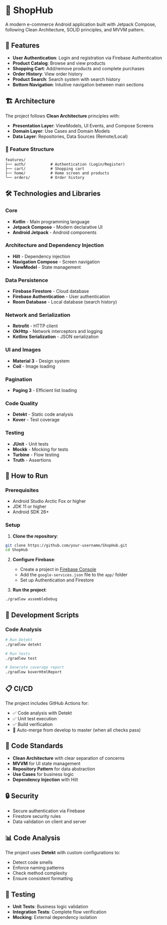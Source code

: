 # 🛒 ShopHub

A modern e-commerce Android application built with Jetpack Compose, following Clean Architecture, SOLID principles, and MVVM pattern.

## 📱 Features

- **User Authentication**: Login and registration via Firebase Authentication
- **Product Catalog**: Browse and view products
- **Shopping Cart**: Add/remove products and complete purchases
- **Order History**: View order history
- **Product Search**: Search system with search history
- **Bottom Navigation**: Intuitive navigation between main sections

## 🏗️ Architecture

The project follows **Clean Architecture** principles with:

- **Presentation Layer**: ViewModels, UI Events, and Compose Screens
- **Domain Layer**: Use Cases and Domain Models
- **Data Layer**: Repositories, Data Sources (Remote/Local)

### 📂 Feature Structure

```
features/
├── auth/           # Authentication (Login/Register)
├── cart/           # Shopping cart
├── home/           # Home screen and products
└── orders/         # Order history
```

## 🛠️ Technologies and Libraries

### Core
- **Kotlin** - Main programming language
- **Jetpack Compose** - Modern declarative UI
- **Android Jetpack** - Android components

### Architecture and Dependency Injection
- **Hilt** - Dependency injection
- **Navigation Compose** - Screen navigation
- **ViewModel** - State management

### Data Persistence
- **Firebase Firestore** - Cloud database
- **Firebase Authentication** - User authentication
- **Room Database** - Local database (search history)

### Network and Serialization
- **Retrofit** - HTTP client
- **OkHttp** - Network interceptors and logging
- **Kotlinx Serialization** - JSON serialization

### UI and Images
- **Material 3** - Design system
- **Coil** - Image loading

### Pagination
- **Paging 3** - Efficient list loading

### Code Quality
- **Detekt** - Static code analysis
- **Kover** - Test coverage

### Testing
- **JUnit** - Unit tests
- **Mockk** - Mocking for tests
- **Turbine** - Flow testing
- **Truth** - Assertions

## 🚀 How to Run

### Prerequisites
- Android Studio Arctic Fox or higher
- JDK 11 or higher
- Android SDK 26+

### Setup

1. **Clone the repository**:
```bash
git clone https://github.com/your-username/ShopHub.git
cd ShopHub
```

2. **Configure Firebase**:
   - Create a project in [Firebase Console](https://console.firebase.google.com/)
   - Add the `google-services.json` file to the `app/` folder
   - Set up Authentication and Firestore

3. **Run the project**:
```bash
./gradlew assembleDebug
```

## 🔧 Development Scripts

### Code Analysis
```bash
# Run Detekt
./gradlew detekt

# Run tests
./gradlew test

# Generate coverage report
./gradlew koverHtmlReport
```

## 📋 CI/CD

The project includes GitHub Actions for:
- ✅ Code analysis with Detekt
- ✅ Unit test execution
- ✅ Build verification
- 🔄 Auto-merge from develop to master (when all checks pass)

## 📐 Code Standards

- **Clean Architecture** with clear separation of concerns
- **MVVM** for UI state management
- **Repository Pattern** for data abstraction
- **Use Cases** for business logic
- **Dependency Injection** with Hilt

## 🔒 Security

- Secure authentication via Firebase
- Firestore security rules
- Data validation on client and server

## 📊 Code Analysis

The project uses **Detekt** with custom configurations to:
- Detect code smells
- Enforce naming patterns
- Check method complexity
- Ensure consistent formatting

## 🧪 Testing

- **Unit Tests**: Business logic validation
- **Integration Tests**: Complete flow verification
- **Mocking**: External dependency isolation
